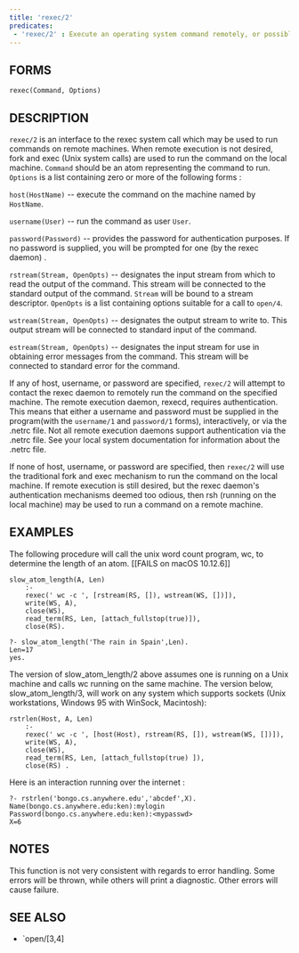 ```yaml
---
title: 'rexec/2'
predicates:
 - 'rexec/2' : Execute an operating system command remotely, or possibly locally.
---
```


## FORMS
```
rexec(Command, Options)
```
## DESCRIPTION

`rexec/2` is an interface to the rexec system call which may be used to run commands on remote machines. When remote execution is not desired, fork and exec (Unix system calls) are used to run the command on the local machine. `Command` should be an atom representing the command to run. `Options` is a list containing zero or more of the following forms :

`host(HostName)` -- execute the command on the machine named by `HostName`.

`username(User)` -- run the command as user `User`.

`password(Password)` -- provides the password for authentication purposes. If no password is supplied, you will be prompted for one (by the rexec daemon) .

`rstream(Stream, OpenOpts)` -- designates the input stream from which to read the output of the command. This stream will be connected to the standard output of the command. `Stream` will be bound to a stream descriptor. `OpenOpts` is a list containing options suitable for a call to `open/4`.

`wstream(Stream, OpenOpts)` -- designates the output stream to write to. This output stream will be connected to standard input of the command.

`estream(Stream, OpenOpts)` -- designates the input stream for use in obtaining error messages from the command. This stream will be connected to standard error for the command.

If any of host, username, or password are specified, `rexec/2` will attempt to contact the rexec daemon to remotely run the command on the specified machine. The remote execution daemon, rexecd, requires authentication. This means that either a username and password must be supplied in the program(with the `username/1` and `password/1` forms), interactively, or via the .netrc file. Not all remote execution daemons support authentication via the .netrc file. See your local system documentation for information about the .netrc file.

If none of host, username, or password are specified, then `rexec/2` will use the traditional fork and exec mechanism to run the command on the local machine. If remote execution is still desired, but the rexec daemon's authentication mechanisms deemed too odious, then rsh (running on the local machine) may be used to run a command on a remote machine.

## EXAMPLES

The following procedure will call the unix word count program, wc, to determine the length of an atom.
[[FAILS on macOS 10.12.6]]
```
slow_atom_length(A, Len) 
    :-
    rexec(' wc -c ', [rstream(RS, []), wstream(WS, [])]),
    write(WS, A),
    close(WS),
    read_term(RS, Len, [attach_fullstop(true)]),
    close(RS).

?- slow_atom_length('The rain in Spain',Len).
Len=17
yes.
```

The version of slow_atom_length/2 above assumes one is running on a Unix machine and calls wc running on the same machine. The version below, slow_atom_length/3, will work on any system which supports sockets (Unix workstations, Windows 95 with WinSock, Macintosh):
```
rstrlen(Host, A, Len) 
    :-
    rexec(' wc -c ', [host(Host), rstream(RS, []), wstream(WS, [])]),
    write(WS, A),
    close(WS),
    read_term(RS, Len, [attach_fullstop(true) ]),
    close(RS) .
```
Here is an interaction running over the internet :
```
?- rstrlen('bongo.cs.anywhere.edu','abcdef',X).
Name(bongo.cs.anywhere.edu:ken):mylogin
Password(bongo.cs.anywhere.edu:ken):<mypasswd>
X=6
```

## NOTES

This function is not very consistent with regards to error handling. Some errors will be thrown, while others will print a diagnostic. Other errors will cause failure. 

## SEE ALSO

- `open/[3,4]
